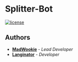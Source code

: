 # Splitter-Bot

[![license](https://img.shields.io/github/license/mashape/apistatus.svg)](https://github.com/MadWookie/Splitter-Bot/blob/master/LICENSE)

## Authors

* **[MadWookie]** - *Lead Developer*
* **[Langinator]** - *Developer*

[MadWookie]: https://github.com/MadWookie
[Langinator]: https://github.com/
